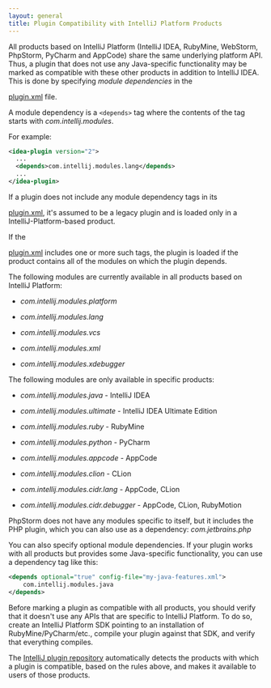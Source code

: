 ```yaml
---
layout: general
title: Plugin Compatibility with IntelliJ Platform Products
---
```



All products based on IntelliJ Platform (IntelliJ IDEA, RubyMine, WebStorm, PhpStorm, PyCharm and AppCode) share the same underlying platform API. 
Thus, a plugin that does not use any Java-specific functionality may be marked as compatible with these other products in addition to IntelliJ IDEA.
This is done by specifying *module dependencies* in the 
<!--TODO link to sample_plugin file-->
[plugin.xml]() 
file.

A module dependency is a ```<depends>``` tag where the contents of the tag starts with *com.intellij.modules*.
 
For example:

```xml
<idea-plugin version="2">
  ...
  <depends>com.intellij.modules.lang</depends>
  ...
</idea-plugin>
```

If a plugin does not include any module dependency tags in its
<!--TODO link to sample_plugin file--> 
[plugin.xml](),
it's assumed to be a legacy plugin and is loaded only in a IntelliJ-Platform-based product.

If the
<!--TODO link to sample_plugin file--> 
[plugin.xml]() 
includes one or more such tags, the plugin is loaded if the product contains all of the modules on which the plugin depends.

The following modules are currently available in all products based on IntelliJ Platform:

* *com.intellij.modules.platform*

* *com.intellij.modules.lang*

* *com.intellij.modules.vcs*

* *com.intellij.modules.xml*

* *com.intellij.modules.xdebugger*

The following modules are only available in specific products:

* *com.intellij.modules.java* \- IntelliJ IDEA

* *com.intellij.modules.ultimate* \- IntelliJ IDEA Ultimate Edition

* *com.intellij.modules.ruby* \- RubyMine

* *com.intellij.modules.python* \- PyCharm

* *com.intellij.modules.appcode* \- AppCode

* *com.intellij.modules.clion* \- CLion

* *com.intellij.modules.cidr.lang* \- AppCode, CLion

* *com.intellij.modules.cidr.debugger* \- AppCode, CLion, RubyMotion

PhpStorm does not have any modules specific to itself, but it includes the PHP plugin, which you can also use as a dependency: *com.jetbrains.php*

You can also specify optional module dependencies. 
If your plugin works with all products but provides some Java-specific functionality, you can use a dependency tag like this:

```xml
<depends optional="true" config-file="my-java-features.xml">
	com.intellij.modules.java
</depends>
```

Before marking a plugin as compatible with all products, you should verify that it doesn't use any APIs that are specific to IntelliJ Platform. To do so, create an IntelliJ Platform SDK pointing to an installation of RubyMine/PyCharm/etc., compile your plugin against that SDK, and verify that everything compiles.

The 
[IntelliJ plugin repository](http://plugins.intellij.net) 
automatically detects the products with which a plugin is compatible, based on the rules above, and makes it available to users of those products.
